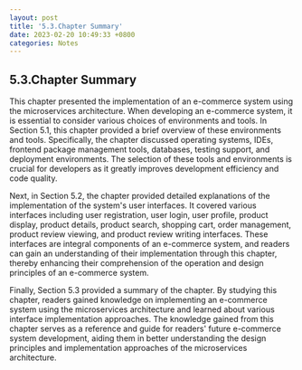```yaml
---
layout: post
title: '5.3.Chapter Summary'
date: 2023-02-20 10:49:33 +0800
categories: Notes
---
```


## 5.3.Chapter Summary

This chapter presented the implementation of an e-commerce system using the microservices architecture. When developing an e-commerce system, it is essential to consider various choices of environments and tools. In Section 5.1, this chapter provided a brief overview of these environments and tools. Specifically, the chapter discussed operating systems, IDEs, frontend package management tools, databases, testing support, and deployment environments. The selection of these tools and environments is crucial for developers as it greatly improves development efficiency and code quality.

Next, in Section 5.2, the chapter provided detailed explanations of the implementation of the system's user interfaces. It covered various interfaces including user registration, user login, user profile, product display, product details, product search, shopping cart, order management, product review viewing, and product review writing interfaces. These interfaces are integral components of an e-commerce system, and readers can gain an understanding of their implementation through this chapter, thereby enhancing their comprehension of the operation and design principles of an e-commerce system.

Finally, Section 5.3 provided a summary of the chapter. By studying this chapter, readers gained knowledge on implementing an e-commerce system using the microservices architecture and learned about various interface implementation approaches. The knowledge gained from this chapter serves as a reference and guide for readers' future e-commerce system development, aiding them in better understanding the design principles and implementation approaches of the microservices architecture.
